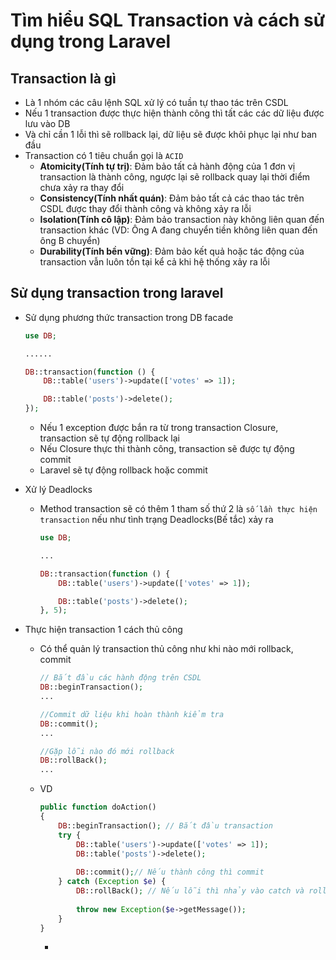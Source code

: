 # Tìm hiểu SQL Transaction và cách sử dụng trong Laravel

## Transaction là gì 
- Là 1 nhóm các câu lệnh SQL xử lý có tuần tự thao tác trên CSDL 
- Nếu 1 transaction được thực hiện thành công thì tất các các dữ liệu được lưu vào DB
- Và chỉ cần 1 lỗi thì sẽ rollback lại, dữ liệu sẽ được khôi phục lại như ban đầu
- Transaction có 1 tiêu chuẩn gọi là `ACID`
    - **Atomicity(Tính tự trị)**: Đảm bảo tất cả hành động của 1 đơn vị transaction là thành công, ngược lại sẽ rollback quay lại thời điểm chưa xảy ra thay đổi
    - **Consistency(Tính nhất quán)**: Đảm bảo tất cả các thao tác trên CSDL được thay đổi thành công và không xảy ra lỗi
    - **Isolation(Tính cô lập)**: Đảm bảo transaction này không liên quan đến transaction khác (VD: Ông A đang chuyển tiền không liên quan đến ông B chuyển)
    - **Durability(Tính bền vững)**: Đảm bảo kết quả hoặc tác động của transaction vẫn luôn tồn tại kể cả khi hệ thống xảy ra lỗi

## Sử dụng transaction trong laravel 
- Sử dụng phương thức transaction trong DB facade 
    ```php 
    use DB;

    ......

    DB::transaction(function () {
        DB::table('users')->update(['votes' => 1]);

        DB::table('posts')->delete();
    });
    ```
    - Nếu 1 exception được bắn ra từ trong transaction Closure, transaction sẽ tự động rollback lại
    - Nếu Closure thực thi thành công, transaction sẽ được tự động commit
    - Laravel sẽ tự động rollback hoặc commit

- Xử lý Deadlocks
    - Method transaction sẽ có thêm 1 tham số thứ 2 là `số lần thực hiện transaction` nếu như tình trạng Deadlocks(Bế tắc) xảy ra
        ```php 
        use DB;

        ...

        DB::transaction(function () {
            DB::table('users')->update(['votes' => 1]);

            DB::table('posts')->delete();
        }, 5);
        ```

- Thực hiện transaction 1 cách thủ công 
    - Có thể quản lý transaction thủ công như khi nào mới rollback, commit 
        ```php 
        // Bắt đầu các hành động trên CSDL
        DB::beginTransaction();
        ...

        //Commit dữ liệu khi hoàn thành kiểm tra
        DB::commit();
        ...

        //Gặp lỗi nào đó mới rollback
        DB::rollBack();
        ...
        ```
    - VD 
        ```php 
        public function doAction()
        {
            DB::beginTransaction(); // Bắt đầu transaction
            try {
                DB::table('users')->update(['votes' => 1]);
                DB::table('posts')->delete();
                
                DB::commit();// Nếu thành công thì commit
            } catch (Exception $e) {
                DB::rollBack(); // Nếu lỗi thì nhảy vào catch và rollback quay trở về ban đầu
                
                throw new Exception($e->getMessage());
            }
        }
        ```
        - 



